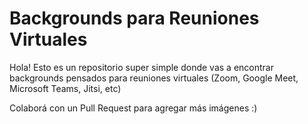 # Backgrounds para Reuniones Virtuales

Hola! Esto es un repositorio super simple donde vas a encontrar backgrounds pensados para reuniones virtuales (Zoom, Google Meet, Microsoft Teams, Jitsi, etc)

Colaborá con un Pull Request para agregar más imágenes :)
